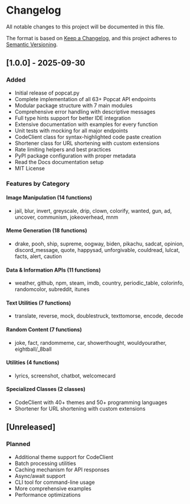 # Changelog

All notable changes to this project will be documented in this file.

The format is based on [Keep a Changelog](https://keepachangelog.com/en/1.0.0/),
and this project adheres to [Semantic Versioning](https://semver.org/spec/v2.0.0.html).

## [1.0.0] - 2025-09-30

### Added
- Initial release of popcat.py
- Complete implementation of all 63+ Popcat API endpoints
- Modular package structure with 7 main modules
- Comprehensive error handling with descriptive messages
- Full type hints support for better IDE integration
- Extensive documentation with examples for every function
- Unit tests with mocking for all major endpoints
- CodeClient class for syntax-highlighted code paste creation
- Shortener class for URL shortening with custom extensions
- Rate limiting helpers and best practices
- PyPI package configuration with proper metadata
- Read the Docs documentation setup
- MIT License

### Features by Category

#### Image Manipulation (14 functions)
- jail, blur, invert, greyscale, drip, clown, colorify, wanted, gun, ad, uncover, communism, jokeoverhead, mnm

#### Meme Generation (18 functions)  
- drake, pooh, ship, supreme, oogway, biden, pikachu, sadcat, opinion, discord_message, quote, happysad, unforgivable, couldread, lulcat, facts, alert, caution

#### Data & Information APIs (11 functions)
- weather, github, npm, steam, imdb, country, periodic_table, colorinfo, randomcolor, subreddit, itunes

#### Text Utilities (7 functions)
- translate, reverse, mock, doublestruck, texttomorse, encode, decode

#### Random Content (7 functions)
- joke, fact, randommeme, car, showerthought, wouldyourather, eightball/_8ball

#### Utilities (4 functions)
- lyrics, screenshot, chatbot, welcomecard

#### Specialized Classes (2 classes)
- CodeClient with 40+ themes and 50+ programming languages
- Shortener for URL shortening with custom extensions

## [Unreleased]

### Planned
- Additional theme support for CodeClient
- Batch processing utilities
- Caching mechanism for API responses
- Async/await support
- CLI tool for command-line usage
- More comprehensive examples
- Performance optimizations
